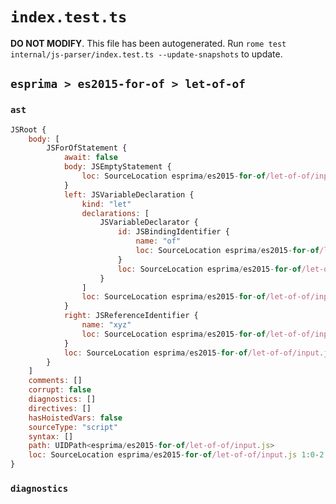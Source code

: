 # `index.test.ts`

**DO NOT MODIFY**. This file has been autogenerated. Run `rome test internal/js-parser/index.test.ts --update-snapshots` to update.

## `esprima > es2015-for-of > let-of-of`

### `ast`

```javascript
JSRoot {
	body: [
		JSForOfStatement {
			await: false
			body: JSEmptyStatement {
				loc: SourceLocation esprima/es2015-for-of/let-of-of/input.js 1:19-1:20
			}
			left: JSVariableDeclaration {
				kind: "let"
				declarations: [
					JSVariableDeclarator {
						id: JSBindingIdentifier {
							name: "of"
							loc: SourceLocation esprima/es2015-for-of/let-of-of/input.js 1:9-1:11 (of)
						}
						loc: SourceLocation esprima/es2015-for-of/let-of-of/input.js 1:9-1:11
					}
				]
				loc: SourceLocation esprima/es2015-for-of/let-of-of/input.js 1:5-1:11
			}
			right: JSReferenceIdentifier {
				name: "xyz"
				loc: SourceLocation esprima/es2015-for-of/let-of-of/input.js 1:15-1:18 (xyz)
			}
			loc: SourceLocation esprima/es2015-for-of/let-of-of/input.js 1:0-1:20
		}
	]
	comments: []
	corrupt: false
	diagnostics: []
	directives: []
	hasHoistedVars: false
	sourceType: "script"
	syntax: []
	path: UIDPath<esprima/es2015-for-of/let-of-of/input.js>
	loc: SourceLocation esprima/es2015-for-of/let-of-of/input.js 1:0-2:0
}
```

### `diagnostics`

```

```
